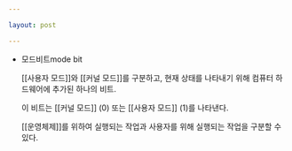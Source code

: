 ```yaml
---

layout: post

---
```


- 모드비트mode bit
    
    [[사용자 모드]]와 [[커널 모드]]를 구분하고, 현재 상태를 나타내기 위해 컴퓨터 하드웨어에 추가된 하나의 비트.
    
    이 비트는 [[커널 모드]] (0) 또는 [[사용자 모드]] (1)를 나타낸다.
    
    [[운영체제]]를 위하여 실행되는 작업과 사용자를 위해 실행되는 작업을 구분할 수 있다.